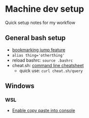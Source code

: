 # Machine dev setup
Quick setup notes for my workflow

## General bash setup
- [bookmarking jump feature](http://jeroenjanssens.com/2013/08/16/quickly-navigate-your-filesystem-from-the-command-line.html)
- `alias thing='otherthing'`
- reload bashrc: `source .bashrc`
- cheat.sh: [command line cheatsheet](https://github.com/chubin/cheat.sh)
    - quick use: `curl cheat.sh/query`


## Windows
### WSL
- [Enable copy paste into console](https://blogs.msdn.microsoft.com/commandline/2018/04/13/copy-and-paste-arrives-for-linuxwsl-consoles/)

